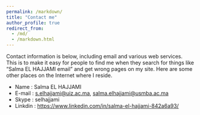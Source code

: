 ```yaml
---
permalink: /markdown/
title: "Contact me"
author_profile: true
redirect_from: 
  - /md/
  - /markdown.html
---
```


Contact information is below, including email and various web services.  This is to make it easy for people to find me when they search for things like “Salma EL HAJJAMI email” and get wrong pages on my site.  Here are some other places on the Internet where I reside.

* Name    : Salma EL HAJJAMI
* E-mail  : s.elhajjami@uiz.ac.ma, salma.elhajjami@usmba.ac.ma
* Skype   : selhajjami
* Linkdin : https://www.linkedin.com/in/salma-el-hajjami-842a6a93/
